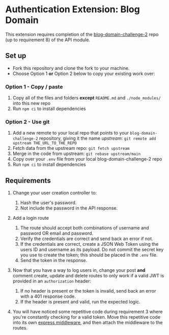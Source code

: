 # Authentication Extension: Blog Domain

This extension requires completion of the [blog-domain-challenge-2](https://github.com/boolean-uk/blog-domain-challenge-2) repo (up to requirement 8) of the API module.

## Set up

- Fork this repository and clone the fork to your machine.
- Choose Option 1 **or** Option 2 below to copy your existing work over:

### Option 1 - Copy / paste

1. Copy all of the files and folders **except** `README.md` and `./node_modules/` into this new repo
2. Run `npm ci` to install dependencies

### Option 2 - Use git

1. Add a new remote to your local repo that points to your `blog-domain-challenge-2` repository, giving it the name *upstream*: `git remote add upstream THE_URL_TO_THE_REPO`
2. Fetch data from the upstream repo: `git fetch upstream`
3. Merge in the code from upstream: `git rebase upstream/main`
4. Copy over your `.env` file from your local blog-domain-challenge-2 repo
5. Run `npm ci` to install dependencies

## Requirements

1. Change your user creation controller to:
    1. Hash the user's password.
    2. Not include the password in the API response.

2. Add a login route
    1. The route should accept both combinations of username and password OR email and password.
    2. Verify the credentials are correct and send back an error if not.
    2. If the credentials are correct, create a JSON Web Token using the users ID and username as its payload. Do not commit the secret key you use to create the token; this should be placed in the `.env` file.
    3. Send the token in the response.

3. Now that you have a way to log users in, change your post **and** comment create, update and delete routes to only work if a valid JWT is provided in an `authorization` header:
    1. If no header is present or the token is invalid, send back an error with a 401 response code.
    2. If the header is present and valid, run the expected logic.

4. You will have noticed some repetitive code during requirement 3 where you're constantly checking for a valid token. Move this repetitive code into its own [express middleware](https://expressjs.com/en/guide/using-middleware.html), and then attach the middleware to the routes.
